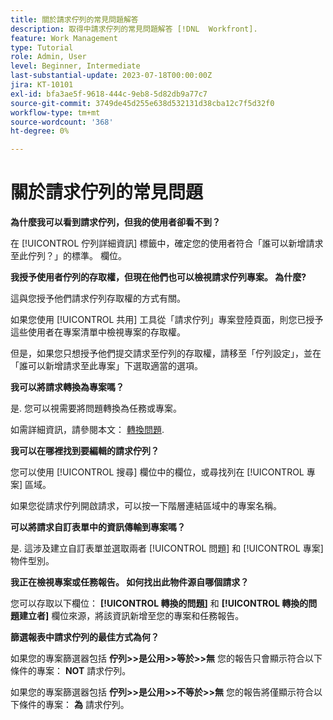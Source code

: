 ```yaml
---
title: 關於請求佇列的常見問題解答
description: 取得中請求佇列的常見問題解答 [!DNL  Workfront].
feature: Work Management
type: Tutorial
role: Admin, User
level: Beginner, Intermediate
last-substantial-update: 2023-07-18T00:00:00Z
jira: KT-10101
exl-id: bfa3ae5f-9618-444c-9eb8-5d82db9a77c7
source-git-commit: 3749de45d255e638d532131d38cba12c7f5d32f0
workflow-type: tm+mt
source-wordcount: '368'
ht-degree: 0%

---
```


# 關於請求佇列的常見問題

**為什麼我可以看到請求佇列，但我的使用者卻看不到？**

在 [!UICONTROL 佇列詳細資訊] 標籤中，確定您的使用者符合「誰可以新增請求至此佇列？」的標準。 欄位。

**我授予使用者佇列的存取權，但現在他們也可以檢視請求佇列專案。 為什麼?**

這與您授予他們請求佇列存取權的方式有關。

如果您使用 [!UICONTROL 共用] 工具從「請求佇列」專案登陸頁面，則您已授予這些使用者在專案清單中檢視專案的存取權。

但是，如果您只想授予他們提交請求至佇列的存取權，請移至「佇列設定」，並在「誰可以新增請求至此專案」下選取適當的選項。

**我可以將請求轉換為專案嗎？**

是. 您可以視需要將問題轉換為任務或專案。

如需詳細資訊，請參閱本文： [轉換問題](https://experienceleague.adobe.com/docs/workfront/using/manage-work/issues/convert-issues/convert-issues-overview.html?lang=en).

**我可以在哪裡找到要編輯的請求佇列？**

您可以使用 [!UICONTROL 搜尋] 欄位中的欄位，或尋找列在 [!UICONTROL 專案] 區域。

如果您從請求佇列開啟請求，可以按一下階層連結區域中的專案名稱。

**可以將請求自訂表單中的資訊傳輸到專案嗎？**

是. 這涉及建立自訂表單並選取兩者 [!UICONTROL 問題] 和 [!UICONTROL 專案] 物件型別。

**我正在檢視專案或任務報告。 如何找出此物件源自哪個請求？**

您可以存取以下欄位： **[!UICONTROL 轉換的問題]** 和 **[!UICONTROL 轉換的問題建立者]** 欄位來源，將該資訊新增至您的專案和任務報告。

**篩選報表中請求佇列的最佳方式為何？**

如果您的專案篩選器包括 **佇列>>是公用>>等於>>無** 您的報告只會顯示符合以下條件的專案： **NOT** 請求佇列。

如果您的專案篩選器包括 **佇列>>是公用>>不等於>>無** 您的報告將僅顯示符合以下條件的專案： **為** 請求佇列。
